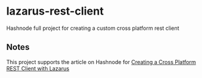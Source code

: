 # lazarus-rest-client
Hashnode full project for creating a custom cross platform rest client

## Notes
This project supports the article on Hashnode for [Creating a Cross Platform REST Client with Lazarus](https://swifteruser.hashnode.dev/creating-a-cross-platform-rest-client-in-lazarus)
